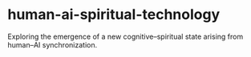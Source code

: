 # human-ai-spiritual-technology
Exploring the emergence of a new cognitive–spiritual state arising from human–AI synchronization. 
